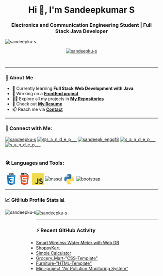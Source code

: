 <h1 align="center">Hi 👋, I'm Sandeepkumar S</h1> 

<h3 align="center">Electronics and Communication Engineering Student | Full Stack Java Developer</h3>

<p align="left"> <img src="https://komarev.com/ghpvc/?username=sandeepku-s&label=Profile%20views&color=0e75b6&style=flat" alt="sandeepku-s" /> </p>

<p align="center"> <a href="https://github.com/ryo-ma/github-profile-trophy"><img src="https://github-profile-trophy.vercel.app/?username=sandeepku-s" alt="sandeepku-s" /></a> </p>

<p align="center"> <a href="https://twitter.com/" target="blank"><img src="https://img.shields.io/twitter/follow/?logo=twitter&style=for-the-badge" alt="" /></a> </p>

---

### 🚀 About Me  
- 🌱 Currently learning **Full Stack Web Development with Java**  
- 🔭 Working on a **[FrontEnd project](https://github.com/sandeepku-s/ShoppyKart-template)**  
- 👨‍💻 Explore all my projects in **[My Repositories](https://github.com/sandeepku-s?tab=repositories)**  
- 📝 Check out **[My Resume](https://drive.google.com/file/d/1u1V5_eTFyZwxv6q3028E1Rt_pUAqqlu0/view?usp=drive_link)**  
- 📫 Reach me via **[Contact](mailto:sandeep6361460@gmail.com)**  

---
### 🔗 Connect with Me:

<div align="left">
<a href="https://linkedin.com/in/sandeepku-s" target="blank"><img align="center" src="https://raw.githubusercontent.com/rahuldkjain/github-profile-readme-generator/master/src/images/icons/Social/linked-in-alt.svg" alt="sandeepku-s" height="30" width="40" /></a>
<a href="https://www.youtube.com/@s_a_n_d_e_p___" target="blank"><img align="center" src="https://raw.githubusercontent.com/rahuldkjain/github-profile-readme-generator/master/src/images/icons/Social/youtube.svg" alt="@s_a_n_d_e_p___" height="30" width="40" /></a>
<a href="https://www.hackerrank.com/profile/sandeep6361460" target="blank"><img align="center" src="https://raw.githubusercontent.com/rahuldkjain/github-profile-readme-generator/master/src/images/icons/Social/hackerrank.svg" alt="sandeepk_engg18" height="30" width="40" /></a>
<a href="https://instagram.com/s_a_n_d_e_p___" target="blank"><img align="center" src="https://raw.githubusercontent.com/rahuldkjain/github-profile-readme-generator/master/src/images/icons/Social/instagram.svg" alt="s_a_n_d_e_p___" height="30" width="40" /></a>
<a href="https://twitter.com/s_a_n_d_e_p___" target="blank"><img align="center" src="https://raw.githubusercontent.com/rahuldkjain/github-profile-readme-generator/master/src/images/icons/Social/twitter.svg" alt="s_a_n_d_e_p___" height="30" width="40" /></a>
</div>

<br />

### 🛠️ Languages and Tools:

<div align="left">
  <a href="https://www.w3schools.com/css/" target="blank"><img align="center" src="https://raw.githubusercontent.com/devicons/devicon/master/icons/css3/css3-original-wordmark.svg" alt="css3" height="40" width="40" /></a>
  <a href="https://www.w3.org/html/" target="blank"><img align="center" src="https://raw.githubusercontent.com/devicons/devicon/master/icons/html5/html5-original-wordmark.svg" alt="html5" height="40" width="40" /></a>
  <a href="https://developer.mozilla.org/en-US/docs/Web/JavaScript" target="blank"><img align="center" src="https://raw.githubusercontent.com/devicons/devicon/master/icons/javascript/javascript-original.svg" alt="javascript" height="40" width="40" /></a>
  <a href="https://www.microsoft.com/en-us/sql-server" target="blank"><img align="center" src="https://github.com/sandeepku-s/sandeepku-s/blob/main/Images/SQL%20img.png" alt="mssql" height="40" width="40" /></a>
  <a href="https://www.python.org" target="blank"><img align="center" src="https://raw.githubusercontent.com/devicons/devicon/master/icons/python/python-original.svg" alt="python" height="40" width="40" /></a>
  <a href="https://getbootstrap.com" target="blank"><img align="center" src="https://github.com/sandeepku-s/sandeepku-s/blob/main/Images/Bootstrap%20img.png" alt="bootstrap" height="40" width="40" /></a>
</div>

---

### 📈 GitHub Profile Stats 📊

  <p><img align="left" src="https://github-readme-stats.vercel.app/api/top-langs?username=sandeepku-s&show_icons=true&locale=en&layout=compact" alt="sandeepku-s" height="200" /></p>
  
  <p><img align="center" src="https://github-readme-stats.vercel.app/api?username=sandeepku-s&show_icons=true&locale=en" alt="sandeepku-s" height="200" /></p>
  
---

### ⚡ Recent GitHub Activity

- [Smart Wireless Water Meter with Web DB](https://github.com/sandeepku-s/Smart_wireless_water_meter_with_Web_DB)
- [ShoppyKart](https://github.com/sandeepku-s/ShoppyKart-template)
- [Simple Calculator](https://github.com/sandeepku-s/Calculator)
- [Grocery_Mart-"CSS-Template"](https://github.com/sandeepku-s/Grocery_Mart___CSS-Template)
- [Furniture-"HTML-Template"](https://github.com/sandeepku-s/HTML-Furniture_templete)
- [Mini-project "Air Pollution Monitoring System"](https://github.com/sandeepku-s/Air-pollution-monitoring-system)
